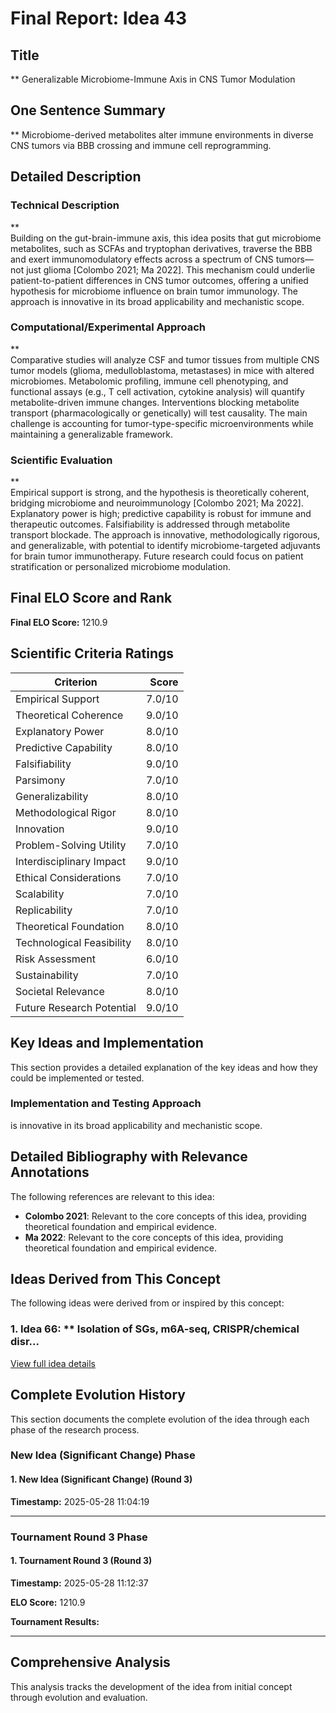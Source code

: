 # Final Report: Idea 43

## Title

** Generalizable Microbiome-Immune Axis in CNS Tumor Modulation

## One Sentence Summary

** Microbiome-derived metabolites alter immune environments in diverse CNS tumors via BBB crossing and immune cell reprogramming.

## Detailed Description

### Technical Description

**  
Building on the gut-brain-immune axis, this idea posits that gut microbiome metabolites, such as SCFAs and tryptophan derivatives, traverse the BBB and exert immunomodulatory effects across a spectrum of CNS tumors—not just glioma [Colombo 2021; Ma 2022]. This mechanism could underlie patient-to-patient differences in CNS tumor outcomes, offering a unified hypothesis for microbiome influence on brain tumor immunology. The approach is innovative in its broad applicability and mechanistic scope.

### Computational/Experimental Approach

**  
Comparative studies will analyze CSF and tumor tissues from multiple CNS tumor models (glioma, medulloblastoma, metastases) in mice with altered microbiomes. Metabolomic profiling, immune cell phenotyping, and functional assays (e.g., T cell activation, cytokine analysis) will quantify metabolite-driven immune changes. Interventions blocking metabolite transport (pharmacologically or genetically) will test causality. The main challenge is accounting for tumor-type-specific microenvironments while maintaining a generalizable framework.

### Scientific Evaluation

**  
Empirical support is strong, and the hypothesis is theoretically coherent, bridging microbiome and neuroimmunology [Colombo 2021; Ma 2022]. Explanatory power is high; predictive capability is robust for immune and therapeutic outcomes. Falsifiability is addressed through metabolite transport blockade. The approach is innovative, methodologically rigorous, and generalizable, with potential to identify microbiome-targeted adjuvants for brain tumor immunotherapy. Future research could focus on patient stratification or personalized microbiome modulation.


## Final ELO Score and Rank

**Final ELO Score:** 1210.9

## Scientific Criteria Ratings

| Criterion | Score |
|---|---:|
| Empirical Support | 7.0/10 |
| Theoretical Coherence | 9.0/10 |
| Explanatory Power | 8.0/10 |
| Predictive Capability | 8.0/10 |
| Falsifiability | 9.0/10 |
| Parsimony | 7.0/10 |
| Generalizability | 8.0/10 |
| Methodological Rigor | 8.0/10 |
| Innovation | 9.0/10 |
| Problem-Solving Utility | 7.0/10 |
| Interdisciplinary Impact | 9.0/10 |
| Ethical Considerations | 7.0/10 |
| Scalability | 7.0/10 |
| Replicability | 7.0/10 |
| Theoretical Foundation | 8.0/10 |
| Technological Feasibility | 8.0/10 |
| Risk Assessment | 6.0/10 |
| Sustainability | 7.0/10 |
| Societal Relevance | 8.0/10 |
| Future Research Potential | 9.0/10 |

## Key Ideas and Implementation

This section provides a detailed explanation of the key ideas and how they could be implemented or tested.

### Implementation and Testing Approach

is innovative in its broad applicability and mechanistic scope.


## Detailed Bibliography with Relevance Annotations

The following references are relevant to this idea:

- **Colombo 2021**: Relevant to the core concepts of this idea, providing theoretical foundation and empirical evidence.
- **Ma 2022**: Relevant to the core concepts of this idea, providing theoretical foundation and empirical evidence.

## Ideas Derived from This Concept

The following ideas were derived from or inspired by this concept:

### 1. Idea 66: ** Isolation of SGs, m6A-seq, CRISPR/chemical disr...



[View full idea details](idea_66_final.md)

## Complete Evolution History

This section documents the complete evolution of the idea through each phase of the research process.

### New Idea (Significant Change) Phase

#### 1. New Idea (Significant Change) (Round 3)
**Timestamp:** 2025-05-28 11:04:19



---

### Tournament Round 3 Phase

#### 1. Tournament Round 3 (Round 3)
**Timestamp:** 2025-05-28 11:12:37

**ELO Score:** 1210.9

**Tournament Results:**



---

## Comprehensive Analysis

This analysis tracks the development of the idea from initial concept through evolution and evaluation.

